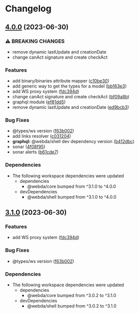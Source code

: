 # Changelog

## [4.0.0](https://github.com/loopingz/webda.io/compare/graphql-v3.1.0...graphql-v4.0.0) (2023-06-30)


### ⚠ BREAKING CHANGES

* remove dynamic lastUpdate and creationDate
* change canAct signature and create checkAct

### Features

* add binary/binaries attribute mapper ([c10be30](https://github.com/loopingz/webda.io/commit/c10be30bb8a878bc70a108d06e359978f887a539))
* add generic way to get the types for a model ([bb163e3](https://github.com/loopingz/webda.io/commit/bb163e3db7d5754c1ce457ddb930585e33e0a1a2))
* add WS proxy system ([fdc394d](https://github.com/loopingz/webda.io/commit/fdc394de666d74e9130d29fb6d4ddd67b650430f))
* change canAct signature and create checkAct ([bf09a8b](https://github.com/loopingz/webda.io/commit/bf09a8bc8ff4248661d753e75310898fbc6544b1))
* graphql module ([ef81dd5](https://github.com/loopingz/webda.io/commit/ef81dd5c948f9e56c12f6dfb055427d7ca742ca8))
* remove dynamic lastUpdate and creationDate ([ed9bcb3](https://github.com/loopingz/webda.io/commit/ed9bcb30691a5ff0c4c3769d572f39548c6d9b05))


### Bug Fixes

* @types/ws version ([f63b002](https://github.com/loopingz/webda.io/commit/f63b0025b72f96f4282fbd30232f02164134ed5e))
* add links resolver ([c031204](https://github.com/loopingz/webda.io/commit/c03120478ba7727993064f80e27558eac759a391))
* **graphql:** @webda/shell dev dependency version ([b412dbc](https://github.com/loopingz/webda.io/commit/b412dbcd5ce8b8c9e08035ca116f8cd69b8bac87))
* sonar ([4f08f95](https://github.com/loopingz/webda.io/commit/4f08f951407a9f39e3ce540ea3212970af38112f))
* sonar alerts ([b61cde7](https://github.com/loopingz/webda.io/commit/b61cde739271725822afc7e00d8898827b603f6f))


### Dependencies

* The following workspace dependencies were updated
  * dependencies
    * @webda/core bumped from ^3.1.0 to ^4.0.0
  * devDependencies
    * @webda/shell bumped from ^3.1.0 to ^4.0.0

## [3.1.0](https://github.com/loopingz/webda.io/compare/graphql-v3.0.2...graphql-v3.1.0) (2023-06-30)


### Features

* add WS proxy system ([fdc394d](https://github.com/loopingz/webda.io/commit/fdc394de666d74e9130d29fb6d4ddd67b650430f))


### Bug Fixes

* @types/ws version ([f63b002](https://github.com/loopingz/webda.io/commit/f63b0025b72f96f4282fbd30232f02164134ed5e))


### Dependencies

* The following workspace dependencies were updated
  * dependencies
    * @webda/core bumped from ^3.0.2 to ^3.1.0
  * devDependencies
    * @webda/shell bumped from ^3.0.2 to ^3.1.0
